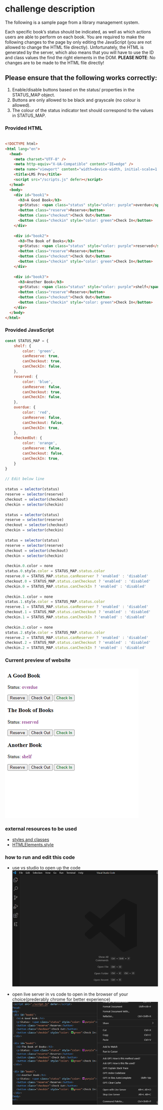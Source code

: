 # challenge description
The following is a sample page from a library management system.

Each specific book’s status should be indicated, as well as which actions users are able to perform on each book. You are required to make the following changes to the page by only editing the JavaScript (you are not allowed to change the HTML file directly). Unfortunately, the HTML is generated by the server, which also means that you will have to use the ID and class values the find the right elements in the DOM.
**PLEASE NOTE**: No changes are to be made to the HTML file directly!

## Please ensure that the following works correctly:

1. Enable/disable buttons based on the status/    properties in the STATUS_MAP object.
2. Buttons are only allowed to be black and grayscale (no colour is allowed).
3. The colour of the status indicator text should correspond to the values in    STATUS_MAP.

### Provided HTML 
``` html 

<!DOCTYPE html>
<html lang="en">
  <head>
    <meta charset="UTF-8" />
    <meta http-equiv="X-UA-Compatible" content="IE=edge" />
    <meta name="viewport" content="width=device-width, initial-scale=1.0" />
    <title>LMS Pro</title>
    <script src="/scripts.js" defer></script>
  </head>
  <body>
    <div id="book1">
      <h3>A Good Book</h3>
      <p>Status: <span class="status" style="color: purple">overdue</span></p>
      <button class="reserve">Reserve</button>
      <button class="checkout">Check Out</button>
      <button class="checkin" style="color: green">Check In</button>
    </div>

    <div id="book2">
      <h3>The Book of Books</h3>
      <p>Status: <span class="status" style="color: purple">reserved</span></p>
      <button class="reserve">Reserve</button>
      <button class="checkout">Check Out</button>
      <button class="checkin" style="color: green">Check In</button>
    </div>
    
    <div id="book3">
      <h3>Another Book</h3>
      <p>Status: <span class="status" style="color: purple">shelf</span></p>
      <button class="reserve">Reserve</button>
      <button class="checkout">Check Out</button>
      <button class="checkin" style="color: green">Check In</button>
    </div>
  </body>
</html>
 ```

### Provided JavaScript 
``` js
const STATUS_MAP = {
    shelf: {
        color: 'green',
        canReserve: true,
        canCheckout: true,
        canCheckIn: false,
    },
    reserved: {
        color: 'blue',
        canReserve: false,
        canCheckout: true,
        canCheckIn: false,
    },
    overdue: {
        color: 'red',
        canReserve: false,
        canCheckout: false,
        canCheckIn: true,
    },
    checkedOut: {
        color: 'orange',
        canReserve: false,
        canCheckout: false,
        canCheckIn: true,
    }
}

// Edit below line 

status = selector(status)
reserve = selector(reserve)
checkout = selector(checkout)
checkin = selector(checkin)

status = selector(status)
reserve = selector(reserve)
checkout = selector(checkout)
checkin = selector(checkin)

status = selector(status)
reserve = selector(reserve)
checkout = selector(checkout)
checkin = selector(checkin)

checkin.0.color = none
status.0.style.color = STATUS_MAP.status.color
reserve.0 = STATUS_MAP.status.canReserver ? 'enabled' : 'disabled'
checkout.0 = STATUS_MAP.status.canCheckout ? 'enabled' : 'disabled'
checkin.0 = STATUS_MAP.status.canCheckIn ? 'enabled' : 'disabled'

checkin.1.color = none
status.1.style.color = STATUS_MAP.status.color
reserve.1 = STATUS_MAP.status.canReserver ? 'enabled' : 'disabled'
checkout.1 = STATUS_MAP.status.canCheckout ? 'enabled' : 'disabled'
checkin.1 = STATUS_MAP.status.canCheckIn ? 'enabled' : 'disabled'

checkin.2.color = none
status.2.style.color = STATUS_MAP.status.color
reserve.2 = STATUS_MAP.status.canReserver ? 'enabled' : 'disabled'
checkout.2 = STATUS_MAP.status.canCheckout ? 'enabled' : 'disabled'
checkin.2 = STATUS_MAP.status.canCheckIn ? 'enabled' : 'disabled'
```

### Current preview of website
![image](./images/live_server_preview.png)


### external resources to be used
* [styles and classes](https://javascript.info/styles-and-classes)
* [HTMLElements.style](https://developer.mozilla.org/en-US/docs/Web/API/HTMLElement/style)

### how to run and edit this code
* use vs studio to open up the code
  ![image](./images/vs%20studio%20preview.png)

* open live server in vs code to open in the browser of your choice(prederably chrome for better experience)
  ![image](./images/live%20server%20example.png)